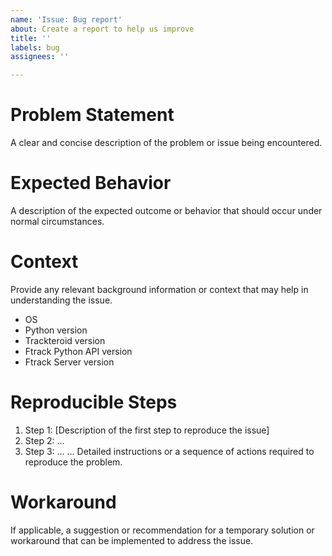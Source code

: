 ```yaml
---
name: 'Issue: Bug report'
about: Create a report to help us improve
title: ''
labels: bug
assignees: ''

---
```


# Problem Statement
A clear and concise description of the problem or issue being encountered.

# Expected Behavior
A description of the expected outcome or behavior that should occur under normal circumstances.

# Context
Provide any relevant background information or context that may help in understanding the issue.

- OS
- Python version
- Trackteroid version
- Ftrack Python API version
- Ftrack Server version

# Reproducible Steps
1. Step 1: [Description of the first step to reproduce the issue]
2. Step 2: ...
3. Step 3: ...
...
Detailed instructions or a sequence of actions required to reproduce the problem.

# Workaround
If applicable, a suggestion or recommendation for a temporary solution or workaround that can be implemented to address the issue.
